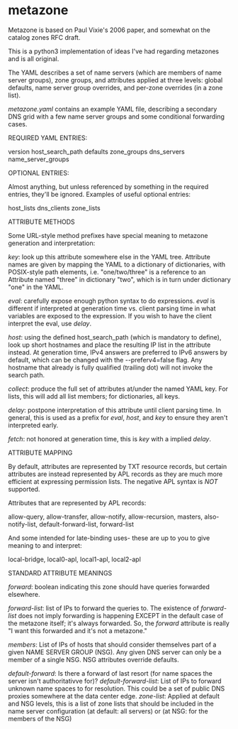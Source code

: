 # metazone

Metazone is based on Paul Vixie's 2006 paper, and somewhat on the catalog
zones RFC draft.

This is a python3 implementation of ideas I've had regarding metazones
and is all original.

The YAML describes a set of name servers (which are members of name
server groups), zone groups, and attributes applied at three levels:
global defaults, name server group overrides, and per-zone overrides
(in a zone list).

*metazone.yaml* contains an example YAML file, describing a secondary
DNS grid with a few name server groups and some conditional
forwarding cases.


REQUIRED YAML ENTRIES:


version
host_search_path
defaults
zone_groups
dns_servers
name_server_groups


OPTIONAL ENTRIES:


Almost anything, but unless referenced by something in the required
entries, they'll be ignored.  Examples of useful optional entries:

host_lists
dns_clients
zone_lists



ATTRIBUTE METHODS


Some URL-style method prefixes have special meaning to metazone generation
and interpretation:

*key*: look up this attribute somewhere else in the YAML tree.  Attribute
names are given by mapping the YAML to a dictionary of dictionaries,
with POSIX-style path elements, i.e. "one/two/three" is a reference to
an Attribute named "three" in dictionary "two", which is in turn under
dictionary "one" in the YAML.

*eval*: carefully expose enough python syntax to do expressions.  *eval* is
different if interpreted at generation time vs. client parsing time in what
variables are exposed to the expression.  If you wish to have the client
interpret the eval, use *delay*.

*host*: using the defined host_search_path (which is mandatory to define),
look up short hostnames and place the resulting IP list in the attribute
instead.  At generation time, IPv4 answers are preferred to IPv6 answers
by default, which can be changed with the --preferv4=false flag.
Any hostname that already is fully qualified (trailing dot) will not
invoke the search path.

*collect*: produce the full set of attributes at/under the named YAML key.
For lists, this will add all list members; for dictionaries, all keys.

*delay*: postpone interpretation of this attribute until client parsing
time.  In general, this is used as a prefix for *eval*, *host*, and *key*
to ensure they aren't interpreted early.

*fetch*: not honored at generation time, this is *key* with a implied *delay*.


ATTRIBUTE MAPPING


By default, attributes are represented by TXT resource records, but
certain attributes are instead represented by APL records as they are
much more efficient at expressing permission lists.  The negative APL
syntax is *NOT* supported.

Attributes that are represented by APL records:

allow-query, allow-transfer, allow-notify, allow-recursion, masters,
 also-notify-list, default-forward-list, forward-list

And some intended for late-binding uses- these are up to you to give
meaning to and interpret:

 local-bridge, local0-apl, local1-apl, local2-apl


STANDARD ATTRIBUTE MEANINGS


*forward*: boolean indicating this zone should have queries forwarded
elsewhere.

*forward-list*: list of IPs to forward the queries to.  The existence of
*forward-list* does not imply forwarding is happening EXCEPT in the
default case of the metazone itself; it's always forwarded.  So, 
the *forward* attribute is really "I want this forwarded and it's not a
metazone."

*members*: List of IPs of hosts that should consider themselves part of
a given NAME SERVER GROUP (NSG).  Any given DNS server can only be a member
of a single NSG.  NSG attributes override defaults.

*default-forward*: Is there a forward of last resort (for name spaces the
server isn't authoritativve for)?
*default-forward-list*: List of IPs to forward unknown name spaces to for
resolution.  This could be a set of public DNS proxies somewhere at the data
center edge.
*zone-list*: Applied at default and NSG levels, this is a list of zone lists
that should be included in the name server configuration (at default: all
servers) or (at NSG: for the members of the NSG)

